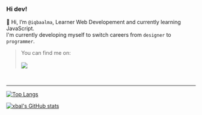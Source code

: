 ### Hi dev! <br/>

👋 Hi, I’m <code>@iqbaalma</code>, Learner Web Developement and currently learning JavaScript.<br>
I'm currently developing myself to switch careers from <code>designer</code> to <code>programmer</code>.

<blockquote>You can find me on:<br/><br/>
<img src="https://img.shields.io/badge/Instagram-iqbaalna-white?logo=instagram&style=social"/></blockquote> <br/>

---
[![Top Langs](https://github-readme-stats.vercel.app/api/top-langs/?username=iqbaalma&layout=compact&theme=tokyonight&border_radius=0&hide_border=true)]()

[![xbal's GitHub stats](https://github-readme-stats.vercel.app/api?username=iqbaalma&theme=tokyonight&count_private=true&include_all_commits=true&show_icons=true&border_radius=0&hide_border=true)]()
